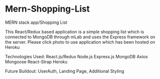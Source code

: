 # Mern-Shopping-List

 MERN stack app/Shopping List

This React/Redux based application is a simple shopping list which is connected to MongoDB through mLab and uses the Express framework on the server. Please click photo to use application which has been hosted on Heroku



Technologies Used: React.js/Redux Node.js Express.js MongoDB Axios Mongoose React-Strap Heroku

Future Buildout: UserAuth, Landing Page, Additional Styling
